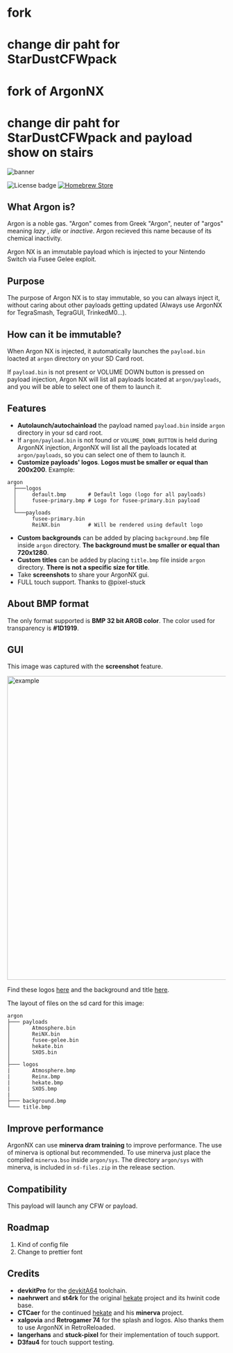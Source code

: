 # fork 
# change dir paht for StarDustCFWpack
# fork of ArgonNX
# change dir paht for StarDustCFWpack and payload show on stairs


<img src="img/splash.jpg" alt="banner">

![License badge](https://img.shields.io/badge/license-GPLv3-blue.svg)
[![Homebrew Store](https://img.shields.io/badge/Homebrew%20Switch-store-%23ff4554.svg)](https://www.switchbru.com/appstore/#/app/argon-nx)

## What Argon is?

Argon is a noble gas.
"Argon" comes from Greek "Argon", neuter of "argos" meaning *lazy* , *idle* or *inactive*.
Argon recieved this name because of its chemical inactivity.

Argon NX is an immutable payload which is injected to your Nintendo Switch via Fusee Gelee exploit.

## Purpose 

The purpose of Argon NX is to stay immutable, so you can always inject it, without caring about other payloads getting updated (Always use ArgonNX for TegraSmash, TegraGUI, TrinkedM0...).

## How can it be immutable?

When Argon NX is injected, it automatically launches the `payload.bin` loacted at `argon` directory on your SD Card root. 

If `payload.bin` is not present or VOLUME DOWN button is pressed on payload injection, Argon NX will list all payloads located at `argon/payloads`, and you will be able to select one of them to launch it.

## Features

- **Autolaunch/autochainload** the payload named `payload.bin` inside `argon` directory in your sd card root.
- If `argon/payload.bin` is not found or `VOLUME_DOWN_BUTTON` is held during ArgonNX injection, ArgonNX will list all the payloads located at `argon/payloads`, so you can select one of them to launch it.
- **Customize payloads' logos**. **Logos must be smaller or equal than 200x200**. Example:
```
argon
  ├───logos
  │     default.bmp       # Default logo (logo for all payloads)
  │     fusee-primary.bmp # Logo for fusee-primary.bin payload
  │
  └───payloads
        fusee-primary.bin
        ReiNX.bin         # Will be rendered using default logo
```

- **Custom backgrounds** can be added by placing `background.bmp` file inside `argon` directory. **The background must be smaller or equal than 720x1280**.
- **Custom titles** can be added by placing `title.bmp` file inside `argon` directory. **There is not a specific size for title**.
- Take **screenshots** to share your ArgonNX gui.
- FULL touch support. Thanks to @pixel-stuck


## About BMP format

The only format supported is **BMP 32 bit ARGB color**.
The color used for transparency is **#1D1919**.

## GUI

This image was captured with the **screenshot** feature.

<img src="img/example.png" alt="example" width="700">

Find these logos [here](img/example-logos) and the background and title [here](sd-card-example/).

The layout of files on the sd card for this image:
```
argon
├─── payloads
│       Atmosphere.bin
│       ReiNX.bin
│       fusee-gelee.bin
│       hekate.bin
│       SXOS.bin
│
├─── logos
|       Atmosphere.bmp
|       Reinx.bmp
|       hekate.bmp
|       SXOS.bmp
|
├─── background.bmp
└─── title.bmp
```

## Improve performance

ArgonNX can use **minerva dram training** to improve performance.
The use of minerva is optional but recommended. To use minerva just place the compiled `minerva.bso` inside `argon/sys`. The directory `argon/sys` with minerva, is included in `sd-files.zip` in the release section.

## Compatibility

This payload will launch any CFW or payload. 

## Roadmap

1. Kind of config file
2. Change to prettier font

## Credits

* __devkitPro__ for the [devkitA64](https://devkitpro.org/) toolchain.
* __naehrwert__ and __st4rk__ for the original [hekate](https://github.com/nwert/hekate) project and its hwinit code base.
* __CTCaer__ for the continued [hekate](https://github.com/CTCaer/hekate) and his **minerva** project.
* __xalgovia__ and __Retrogamer 74__ for the splash and logos. Also thanks them to use ArgonNX in RetroReloaded.
* __langerhans__ and  __stuck-pixel__ for their implementation of touch support.
* __D3fau4__ for touch support testing.

